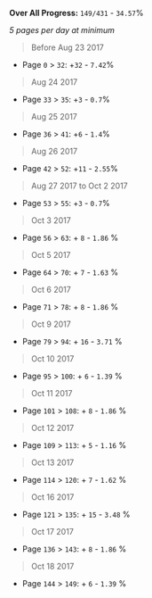 **Over All Progress:** `149/431` - `34.57`%

*5 pages per day at minimum*

> Before Aug 23 2017
  * Page `0` > `32`: +`32` - `7.42`%
> Aug 24 2017
  * Page `33` > `35`: +`3` - `0.7`%
> Aug 25 2017
  * Page `36` > `41`: +`6` - `1.4`%
> Aug 26 2017
  * Page `42` > `52`: +`11` - `2.55`%
> Aug 27 2017 to Oct 2 2017
  * Page `53` > `55`: +`3` - `0.7`%
> Oct 3 2017
  * Page `56` >  `63`: + `8` - `1.86` %
> Oct 5 2017
  * Page `64` >  `70`: + `7` - `1.63` %
> Oct 6 2017
  * Page `71` >  `78`: + `8` - `1.86` %
> Oct 9 2017
  * Page `79` >  `94`: + `16` - `3.71` %
> Oct 10 2017
  * Page `95` >  `100`: + `6` - `1.39` %
> Oct 11 2017
  * Page `101` >  `108`: + `8` - `1.86` %
> Oct 12 2017
  * Page `109` >  `113`: + `5` - `1.16` %
> Oct 13 2017
  * Page `114` >  `120`: + `7` - `1.62` %
> Oct 16 2017
  * Page `121` >  `135`: + `15` - `3.48` %
> Oct 17 2017
  * Page `136` >  `143`: + `8` - `1.86` %
> Oct 18 2017
  * Page `144` >  `149`: + `6` - `1.39` %
